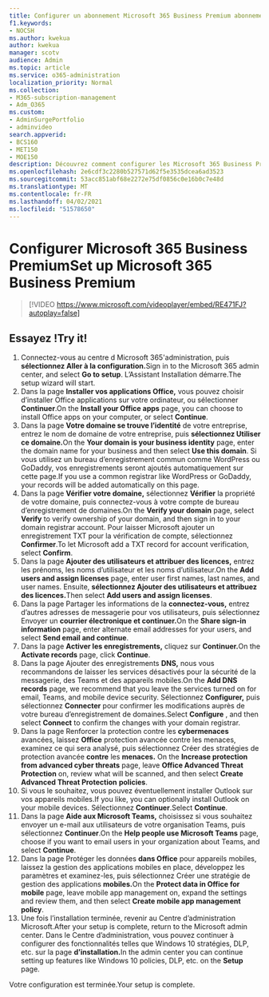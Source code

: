 ```yaml
---
title: Configurer un abonnement Microsoft 365 Business Premium abonnement
f1.keywords:
- NOCSH
ms.author: kwekua
author: kwekua
manager: scotv
audience: Admin
ms.topic: article
ms.service: o365-administration
localization_priority: Normal
ms.collection:
- M365-subscription-management
- Adm_O365
ms.custom:
- AdminSurgePortfolio
- adminvideo
search.appverid:
- BCS160
- MET150
- MOE150
description: Découvrez comment configurer les Microsoft 365 Business Premium.
ms.openlocfilehash: 2e6cdf3c2280b527571d62f5e3535dcea6ad3523
ms.sourcegitcommit: 53acc851abf68e2272e75df0856c0e16b0c7e48d
ms.translationtype: MT
ms.contentlocale: fr-FR
ms.lasthandoff: 04/02/2021
ms.locfileid: "51578650"
---
```

# <a name="set-up-microsoft-365-business-premium"></a><span data-ttu-id="85253-103">Configurer Microsoft 365 Business Premium</span><span class="sxs-lookup"><span data-stu-id="85253-103">Set up Microsoft 365 Business Premium</span></span>

> [!VIDEO https://www.microsoft.com/videoplayer/embed/RE471FJ?autoplay=false]

## <a name="try-it"></a><span data-ttu-id="85253-104">Essayez !</span><span class="sxs-lookup"><span data-stu-id="85253-104">Try it!</span></span>

1. <span data-ttu-id="85253-105">Connectez-vous au centre d Microsoft 365'administration, puis **sélectionnez Aller à la configuration.**</span><span class="sxs-lookup"><span data-stu-id="85253-105">Sign in to the Microsoft 365 admin center, and select  **Go to setup**.</span></span> <span data-ttu-id="85253-106">L’Assistant Installation démarre.</span><span class="sxs-lookup"><span data-stu-id="85253-106">The setup wizard will start.</span></span>
2.  <span data-ttu-id="85253-107">Dans la page **Installer vos applications Office,** vous pouvez choisir d’installer Office applications sur votre ordinateur, ou sélectionner **Continuer**.</span><span class="sxs-lookup"><span data-stu-id="85253-107">On the  **Install your Office apps**  page, you can choose to install Office apps on your computer, or select  **Continue**.</span></span>
3.  <span data-ttu-id="85253-108">Dans la page **Votre domaine se trouve l’identité** de votre entreprise, entrez le nom de domaine de votre entreprise, puis **sélectionnez Utiliser ce domaine.**</span><span class="sxs-lookup"><span data-stu-id="85253-108">On the  **Your domain is your business identity**  page, enter the domain name for your business and then select  **Use this domain**.</span></span> <span data-ttu-id="85253-109">Si vous utilisez un bureau d’enregistrement commun comme WordPress ou GoDaddy, vos enregistrements seront ajoutés automatiquement sur cette page.</span><span class="sxs-lookup"><span data-stu-id="85253-109">If you use a common registrar like WordPress or GoDaddy, your records will be added automatically on this page.</span></span>
4. <span data-ttu-id="85253-110">Dans la page  **Vérifier votre domaine,**  sélectionnez  **Vérifier** la propriété de votre domaine, puis connectez-vous à votre compte de bureau d’enregistrement de domaines.</span><span class="sxs-lookup"><span data-stu-id="85253-110">On the  **Verify your domain**  page, select  **Verify** to verify ownership of your domain, and then sign in to your domain registrar account.</span></span> <span data-ttu-id="85253-111">Pour laisser Microsoft ajouter un enregistrement TXT pour la vérification de compte, sélectionnez  **Confirmer**.</span><span class="sxs-lookup"><span data-stu-id="85253-111">To let Microsoft add a TXT record for account verification, select  **Confirm**.</span></span>
5. <span data-ttu-id="85253-112">Dans la page  **Ajouter des utilisateurs et attribuer des licences,**  entrez les prénoms, les noms d’utilisateur et les noms d’utilisateur.</span><span class="sxs-lookup"><span data-stu-id="85253-112">On the  **Add users and assign licenses**  page, enter user first names, last names, and user names.</span></span> <span data-ttu-id="85253-113">Ensuite, **sélectionnez Ajouter des utilisateurs et attribuez des licences.**</span><span class="sxs-lookup"><span data-stu-id="85253-113">Then select  **Add users and assign licenses**.</span></span>
6. <span data-ttu-id="85253-114">Dans la page Partager les informations de la **connectez-vous,** entrez d’autres adresses de messagerie pour vos utilisateurs, puis sélectionnez Envoyer un **courrier électronique et continuer.**</span><span class="sxs-lookup"><span data-stu-id="85253-114">On the  **Share sign-in information**  page, enter alternate email addresses for your users, and select  **Send email and continue**.</span></span>
7.  <span data-ttu-id="85253-115">Dans la page **Activer les enregistrements,** cliquez sur **Continuer.**</span><span class="sxs-lookup"><span data-stu-id="85253-115">On the  **Activate records**  page, click  **Continue**.</span></span>
8.  <span data-ttu-id="85253-116">Dans la page Ajouter des enregistrements **DNS,** nous vous recommandons de laisser les services désactivés pour la sécurité de la messagerie, des Teams et des appareils mobiles.</span><span class="sxs-lookup"><span data-stu-id="85253-116">On the  **Add DNS records**  page, we recommend that you leave the services turned on for email, Teams, and mobile device security.</span></span> <span data-ttu-id="85253-117">Sélectionnez **Configurer,** puis sélectionnez **Connecter** pour confirmer les modifications auprès de votre bureau d’enregistrement de domaines.</span><span class="sxs-lookup"><span data-stu-id="85253-117">Select  **Configure** , and then select  **Connect** to confirm the changes with your domain registrar.</span></span>
9.  <span data-ttu-id="85253-118">Dans la page Renforcer la protection contre les **cybermenaces** avancées, laissez **Office** protection avancée contre les menaces, examinez ce qui sera analysé, puis sélectionnez Créer des stratégies de protection avancée **contre** les **menaces.**   </span><span class="sxs-lookup"><span data-stu-id="85253-118">On the  **Increase protection from advanced cyber threats**  page, leave  **Office Advanced Threat Protection**  on, review what will be scanned, and then select  **Create Advanced Threat Protection**   **policies**.</span></span>
10.  <span data-ttu-id="85253-119">Si vous le souhaitez, vous pouvez éventuellement installer Outlook sur vos appareils mobiles.</span><span class="sxs-lookup"><span data-stu-id="85253-119">If you like, you can optionally install Outlook on your mobile devices.</span></span> <span data-ttu-id="85253-120">Sélectionnez  **Continuer**.</span><span class="sxs-lookup"><span data-stu-id="85253-120">Select  **Continue**.</span></span>
11. <span data-ttu-id="85253-121">Dans la page **Aide aux Microsoft Teams,** choisissez si vous souhaitez envoyer un e-mail aux utilisateurs de votre organisation Teams, puis sélectionnez **Continuer**.</span><span class="sxs-lookup"><span data-stu-id="85253-121">On the  **Help people use Microsoft Teams**  page, choose if you want to email users in your organization about Teams, and select  **Continue**.</span></span>
12. <span data-ttu-id="85253-122">Dans la page Protéger les données **dans Office** pour appareils mobiles, laissez la gestion des applications mobiles en place, développez les paramètres et examinez-les, puis sélectionnez Créer une stratégie de gestion des applications **mobiles.**</span><span class="sxs-lookup"><span data-stu-id="85253-122">On the  **Protect data in Office for mobile**  page, leave mobile app management on, expand the settings and review them, and then select  **Create mobile app management policy**.</span></span>
13. <span data-ttu-id="85253-123">Une fois l’installation terminée, revenir au Centre d’administration Microsoft.</span><span class="sxs-lookup"><span data-stu-id="85253-123">After your setup is complete, return to the Microsoft admin center.</span></span> <span data-ttu-id="85253-124">Dans le Centre d’administration, vous pouvez continuer à configurer des fonctionnalités telles que Windows 10 stratégies, DLP, etc. sur la page **d’installation.**</span><span class="sxs-lookup"><span data-stu-id="85253-124">In the admin center you can continue setting up features like Windows 10 policies, DLP, etc. on the  **Setup**  page.</span></span>

<span data-ttu-id="85253-125">Votre configuration est terminée.</span><span class="sxs-lookup"><span data-stu-id="85253-125">Your setup is complete.</span></span>